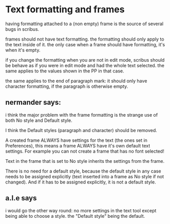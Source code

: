 # Text formatting and frames

having formatting attached to a (non empty) frame is the source of several bugs in scribus.

frames should not have text formatting. the formatting should only apply to the text inside of it.
the only case when a frame should have formatting, it's when it's empty.

if you change the formatting when you are not in edit mode, scribus should be behave as if you were in edit mode and had the whole text selected. the same applies to the values shown in the PP in that case.

the same applies to the end of paragraph mark: it should only have character formatting, if the paragraph is otherwise empty.

## nermander says: 

i think the major problem with the frame formatting is the strange use of both No style and Default style.

I think the Default styles (paragraph and character) should be removed.

A created frame ALWAYS have settings for the text (the ones set in Preferences), this means a frame ALWAYS have it's own default text settings. For example you can not create a frame that has no font selected!

Text in the frame that is set to No style inherits the settings from the frame.

There is no need for a default style, because the default style in any case needs to be assigned explicitly (text inserted into a frame as No style if not changed). And if it has to be assigned explicitly, it is not a default style.

## a.l.e says

i would go the other way round: no more settings in the text tool except being able to choose a style. the "Default style" being the default.
